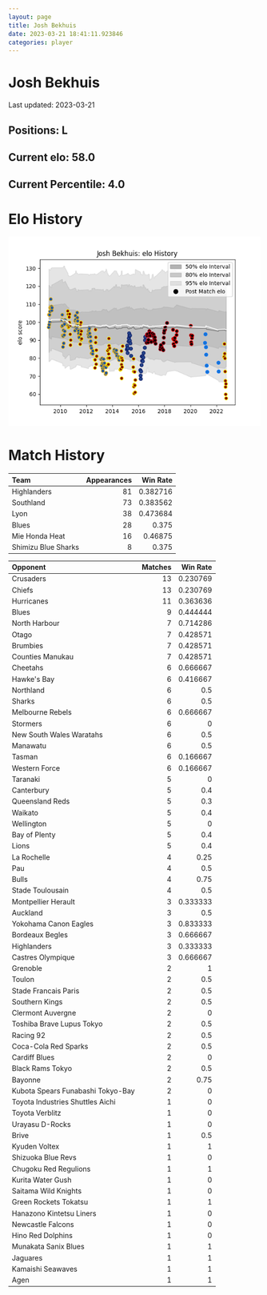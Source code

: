 ```yaml
---  
layout: page  
title: Josh Bekhuis  
date: 2023-03-21 18:41:11.923846  
categories: player  
---
```

# Josh Bekhuis


Last updated: 2023-03-21
## Positions: L

## Current elo: 58.0

## Current Percentile: 4.0

# Elo History


![elo history](history_JoshBekhuis.png)
# Match History


| Team                |   Appearances |   Win Rate |
|:--------------------|--------------:|-----------:|
| Highlanders         |            81 |   0.382716 |
| Southland           |            73 |   0.383562 |
| Lyon                |            38 |   0.473684 |
| Blues               |            28 |   0.375    |
| Mie Honda Heat      |            16 |   0.46875  |
| Shimizu Blue Sharks |             8 |   0.375    |

| Opponent                          |   Matches |   Win Rate |
|:----------------------------------|----------:|-----------:|
| Crusaders                         |        13 |   0.230769 |
| Chiefs                            |        13 |   0.230769 |
| Hurricanes                        |        11 |   0.363636 |
| Blues                             |         9 |   0.444444 |
| North Harbour                     |         7 |   0.714286 |
| Otago                             |         7 |   0.428571 |
| Brumbies                          |         7 |   0.428571 |
| Counties Manukau                  |         7 |   0.428571 |
| Cheetahs                          |         6 |   0.666667 |
| Hawke's Bay                       |         6 |   0.416667 |
| Northland                         |         6 |   0.5      |
| Sharks                            |         6 |   0.5      |
| Melbourne Rebels                  |         6 |   0.666667 |
| Stormers                          |         6 |   0        |
| New South Wales Waratahs          |         6 |   0.5      |
| Manawatu                          |         6 |   0.5      |
| Tasman                            |         6 |   0.166667 |
| Western Force                     |         6 |   0.166667 |
| Taranaki                          |         5 |   0        |
| Canterbury                        |         5 |   0.4      |
| Queensland Reds                   |         5 |   0.3      |
| Waikato                           |         5 |   0.4      |
| Wellington                        |         5 |   0        |
| Bay of Plenty                     |         5 |   0.4      |
| Lions                             |         5 |   0.4      |
| La Rochelle                       |         4 |   0.25     |
| Pau                               |         4 |   0.5      |
| Bulls                             |         4 |   0.75     |
| Stade Toulousain                  |         4 |   0.5      |
| Montpellier Herault               |         3 |   0.333333 |
| Auckland                          |         3 |   0.5      |
| Yokohama Canon Eagles             |         3 |   0.833333 |
| Bordeaux Begles                   |         3 |   0.666667 |
| Highlanders                       |         3 |   0.333333 |
| Castres Olympique                 |         3 |   0.666667 |
| Grenoble                          |         2 |   1        |
| Toulon                            |         2 |   0.5      |
| Stade Francais Paris              |         2 |   0.5      |
| Southern Kings                    |         2 |   0.5      |
| Clermont Auvergne                 |         2 |   0        |
| Toshiba Brave Lupus Tokyo         |         2 |   0.5      |
| Racing 92                         |         2 |   0.5      |
| Coca-Cola Red Sparks              |         2 |   0.5      |
| Cardiff Blues                     |         2 |   0        |
| Black Rams Tokyo                  |         2 |   0.5      |
| Bayonne                           |         2 |   0.75     |
| Kubota Spears Funabashi Tokyo-Bay |         2 |   0        |
| Toyota Industries Shuttles Aichi  |         1 |   0        |
| Toyota Verblitz                   |         1 |   0        |
| Urayasu D-Rocks                   |         1 |   0        |
| Brive                             |         1 |   0.5      |
| Kyuden Voltex                     |         1 |   1        |
| Shizuoka Blue Revs                |         1 |   0        |
| Chugoku Red Regulions             |         1 |   1        |
| Kurita Water Gush                 |         1 |   0        |
| Saitama Wild Knights              |         1 |   0        |
| Green Rockets Tokatsu             |         1 |   1        |
| Hanazono Kintetsu Liners          |         1 |   0        |
| Newcastle Falcons                 |         1 |   0        |
| Hino Red Dolphins                 |         1 |   0        |
| Munakata Sanix Blues              |         1 |   1        |
| Jaguares                          |         1 |   1        |
| Kamaishi Seawaves                 |         1 |   1        |
| Agen                              |         1 |   1        |